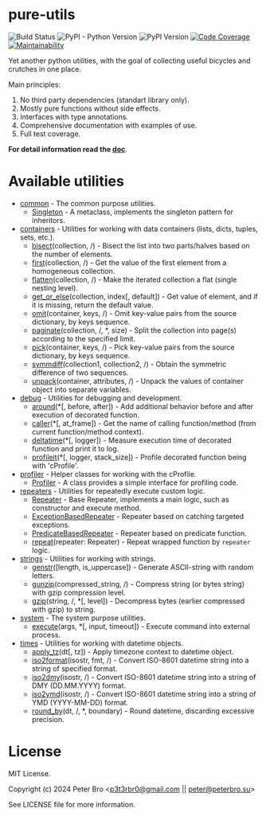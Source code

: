 # pure-utils

![Build Status](https://github.com/p3t3rbr0/py3-pure-utils/actions/workflows/ci.yaml/badge.svg?branch=master)
![PyPI - Python Version](https://img.shields.io/pypi/pyversions/pure-utils)
![PyPI Version](https://img.shields.io/pypi/v/pure-utils)
[![Code Coverage](https://codecov.io/gh/p3t3rbr0/py3-pure-utils/graph/badge.svg?token=283H0MAGUP)](https://codecov.io/gh/p3t3rbr0/py3-pure-utils)
[![Maintainability](https://api.codeclimate.com/v1/badges/14f70c48db708a419309/maintainability)](https://codeclimate.com/github/p3t3rbr0/py3-pure-utils/maintainability)

Yet another python utilities, with the goal of collecting useful bicycles and crutches in one place.

Main principles:

1. No third party dependencies (standart library only).
2. Mostly pure functions without side effects.
3. Interfaces with type annotations.
4. Comprehensive documentation with examples of use.
5. Full test coverage.

**For detail information read the [doc](https://p3t3rbr0.github.io/py3-pure-utils/)**.

# Available utilities

* [common](https://p3t3rbr0.github.io/py3-pure-utils/refs/common.html) - The common purpose utilities.
  * [Singleton](https://p3t3rbr0.github.io/py3-pure-utils/refs/common.html#common.Singleton) - A metaclass, implements the singleton pattern for inheritors.
* [containers](https://p3t3rbr0.github.io/py3-pure-utils/refs/containers.html) - Utilities for working with data containers (lists, dicts, tuples, sets, etc.).
  * [bisect](https://p3t3rbr0.github.io/py3-pure-utils/refs/containers.html#containers.bisect)(collection, /) - Bisect the list into two parts/halves based on the number of elements.
  * [first](https://p3t3rbr0.github.io/py3-pure-utils/refs/containers.html#containers.first)(collection, /) - Get the value of the first element from a homogeneous collection.
  * [flatten](https://p3t3rbr0.github.io/py3-pure-utils/refs/containers.html#containers.flatten)(collection, /) - Make the iterated collection a flat (single nesting level).
  * [get_or_else](https://p3t3rbr0.github.io/py3-pure-utils/refs/containers.html#containers.bisect)(collection, index[, default]) - Get value of element, and if it is missing, return the default value.
  * [omit](https://p3t3rbr0.github.io/py3-pure-utils/refs/containers.html#containers.omit)(container, keys, /) - Omit key-value pairs from the source dictionary, by keys sequence.
  * [paginate](https://p3t3rbr0.github.io/py3-pure-utils/refs/containers.html#containers.paginate)(collection, /, *, size) - Split the collection into page(s) according to the specified limit.
  * [pick](https://p3t3rbr0.github.io/py3-pure-utils/refs/containers.html#containers.pick)(container, keys, /) - Pick key-value pairs from the source dictionary, by keys sequence.
  * [symmdiff](https://p3t3rbr0.github.io/py3-pure-utils/refs/containers.html#containers.symmdiff)(collection1, collection2, /) - Obtain the symmetric difference of two sequences.
  * [unpack](https://p3t3rbr0.github.io/py3-pure-utils/refs/containers.html#containers.unpack)(container, attributes, /) - Unpack the values of container object into separate variables.
* [debug](https://p3t3rbr0.github.io/py3-pure-utils/refs/debug.html) - Utilities for debugging and development.
  * [around](https://p3t3rbr0.github.io/py3-pure-utils/refs/debug.html#debug.around)(*[, before, after]) - Add additional behavior before and after execution of decorated function.
  * [caller](https://p3t3rbr0.github.io/py3-pure-utils/refs/debug.html#debug.caller)(*[, at_frame]) - Get the name of calling function/method (from current function/method context).
  * [deltatime](https://p3t3rbr0.github.io/py3-pure-utils/refs/debug.html#debug.deltatime)(*[, logger]) - Measure execution time of decorated function and print it to log.
  * [profileit](https://p3t3rbr0.github.io/py3-pure-utils/refs/debug.html#debug.profileit)(*[, logger, stack_size]) - Profile decorated function being with 'cProfile'.
* [profiler](https://p3t3rbr0.github.io/py3-pure-utils/refs/profiler.html) - Helper classes for working with the cProfile.
  * [Profiler](https://p3t3rbr0.github.io/py3-pure-utils/refs/profiler.html#profiler.Profiler) - A class provides a simple interface for profiling code.
* [repeaters](https://p3t3rbr0.github.io/py3-pure-utils/refs/repeaters.html) - Utilities for repeatedly execute custom logic.
  * [Repeater](https://p3t3rbr0.github.io/py3-pure-utils/refs/repeaters.html#repeaters.Repeater) - Base Repeater, implements a main logic, such as constructor and execute method.
  * [ExceptionBasedRepeater](https://p3t3rbr0.github.io/py3-pure-utils/refs/repeaters.html#repeaters.ExceptionBasedRepeater) - Repeater based on catching targeted exceptions.
  * [PredicateBasedRepeater](https://p3t3rbr0.github.io/py3-pure-utils/refs/repeaters.html#repeaters.PredicateBasedRepeater) - Repeater based on predicate function.
  * [repeat](https://p3t3rbr0.github.io/py3-pure-utils/refs/repeaters.html#repeaters.repeat)(repeater: Repeater) - Repeat wrapped function by `repeater` logic.
* [strings](https://p3t3rbr0.github.io/py3-pure-utils/refs/strings.html) - Utilities for working with strings.
  * [genstr](https://p3t3rbr0.github.io/py3-pure-utils/refs/strings.html#strings.genstr)([length, is_uppercase]) - Generate ASCII-string with random letters.
  * [gunzip](https://p3t3rbr0.github.io/py3-pure-utils/refs/strings.html#strings.gzip)(compressed_string, /) - Compress string (or bytes string) with gzip compression level.
  * [gzip](https://p3t3rbr0.github.io/py3-pure-utils/refs/strings.html#strings.gunzip)(string, /, *[, level]) - Decompress bytes (earlier compressed with gzip) to string.
* [system](https://p3t3rbr0.github.io/py3-pure-utils/refs/system.html) - The system purpose utilities.
  * [execute](https://p3t3rbr0.github.io/py3-pure-utils/refs/system.html#system.execute)(args, *[, input, timeout]) - Execute command into external process.
* [times](https://p3t3rbr0.github.io/py3-pure-utils/refs/times.html) - Utilities for working with datetime objects.
  * [apply_tz](https://p3t3rbr0.github.io/py3-pure-utils/refs/times.html#times.apply_tz)(dt[, tz]) - Apply timezone context to datetime object.
  * [iso2format](https://p3t3rbr0.github.io/py3-pure-utils/refs/times.html#times.iso2format)(isostr, fmt, /) - Convert ISO-8601 datetime string into a string of specified format.
  * [iso2dmy](https://p3t3rbr0.github.io/py3-pure-utils/refs/times.html#times.iso2dmy)(isostr, /) - Convert ISO-8601 datetime string into a string of DMY (DD.MM.YYYY) format.
  * [iso2ymd](https://p3t3rbr0.github.io/py3-pure-utils/refs/times.html#times.iso2ymd)(isostr, /) - Convert ISO-8601 datetime string into a string of YMD (YYYY-MM-DD) format.
  * [round_by](https://p3t3rbr0.github.io/py3-pure-utils/refs/times.html#times.round_by)(dt, /, *, boundary) - Round datetime, discarding excessive precision.

# License

MIT License.

Copyright (c) 2024 Peter Bro <p3t3rbr0@gmail.com || peter@peterbro.su>

See LICENSE file for more information.
